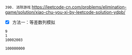 
`390. 消除游戏` https://leetcode-cn.com/problems/elimination-game/solution/xiao-chu-you-xi-by-leetcode-solution-ydpb/
- [x] 方法一：等差数列模拟

```
9
1
10002003

100000000
```
